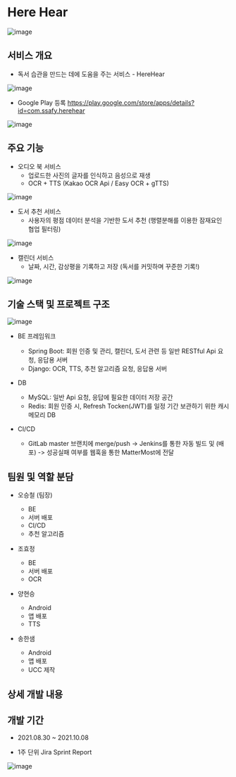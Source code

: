 # Here Hear

![image](https://user-images.githubusercontent.com/67505208/136942485-342d2a23-2794-430e-8995-fd4521c82e7a.png)

## 서비스 개요
- 독서 습관을 만드는 데에 도움을 주는 서비스 - HereHear

![image](https://user-images.githubusercontent.com/67505208/136942693-24a32523-d4ee-49b9-9e80-9944f8557131.png)

- Google Play 등록 https://play.google.com/store/apps/details?id=com.ssafy.herehear  

![image](https://user-images.githubusercontent.com/67505208/136943366-e1fdc2f5-59ea-4b23-b793-305aa6989d85.png)


## 주요 기능
- 오디오 북 서비스
  - 업로드한 사진의 글자를 인식하고 음성으로 재생
  - OCR + TTS (Kakao OCR Api / Easy OCR + gTTS)  

![image](https://user-images.githubusercontent.com/67505208/136942958-bf99f572-d597-4a98-bedf-9acaf23290c4.png)

- 도서 추천 서비스
  - 사용자의 평점 데이터 분석을 기반한 도서 추천 (행렬분해를 이용한 잠재요인 협업 필터링)  

![image](https://user-images.githubusercontent.com/67505208/136943080-17c4670d-9f66-4218-9066-d1a2f46d28ff.png)

- 캘린더 서비스
  - 날짜, 시간, 감상평을 기록하고 저장 (독서를 커밋하며 꾸준한 기록!)  

![image](https://user-images.githubusercontent.com/67505208/136943196-5a6409f6-d0c3-42c8-8caf-09e114d82909.png)


## 기술 스택 및 프로젝트 구조

![image](https://user-images.githubusercontent.com/67505208/136943588-19242840-75d1-4833-857a-bd5f1543ac28.png)

- BE 프레임워크
  - Spring Boot: 회원 인증 및 관리, 캘린더, 도서 관련 등 일반 RESTful Api 요청, 응답용 서버
  - Django: OCR, TTS, 추천 알고리즘 요청, 응답용 서버

- DB
  - MySQL: 일반 Api 요청, 응답에 필요한 데이터 저장 공간
  - Redis: 회원 인증 시, Refresh Tocken(JWT)를 일정 기간 보관하기 위한 캐시메모리 DB

- CI/CD
  - GitLab master 브랜치에 merge/push -> Jenkins를 통한 자동 빌드 및 (배포) -> 성공실패 여부를 웹훅을 통한 MatterMost에 전달


## 팀원 및 역할 분담
- 오승철 (팀장)
  - BE
  - 서버 배포
  - CI/CD
  - 추천 알고리즘

- 조효정
  - BE
  - 서버 배포
  - OCR

- 양현승
  - Android
  - 앱 배포
  - TTS

- 송한샘
  - Android
  - 앱 배포
  - UCC 제작

## 상세 개발 내용


## 개발 기간

- 2021.08.30 ~ 2021.10.08

- 1주 단위 Jira Sprint Report

![image](https://user-images.githubusercontent.com/67505208/136945108-142bbf30-36d4-4e89-920b-8df1302de834.png)






